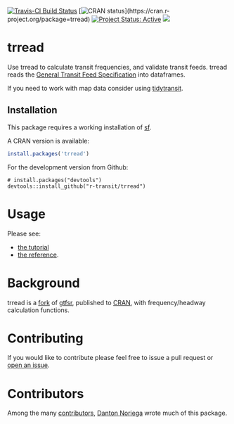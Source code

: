 [![Travis-CI Build
Status](https://travis-ci.com/r-transit/trread.svg?branch=master)](https://travis-ci.com/r-transit/trread)
[![CRAN
status](http://www.r-pkg.org/badges/version-ago/trread?)](https://cran.r-project.org/package=trread)
[![Project Status: Active](http://www.repostatus.org/badges/latest/active.svg)](http://www.repostatus.org/#active) 
[![](https://cranlogs.r-pkg.org/badges/trread)](https://cran.r-project.org/package=trread)

# trread

Use trread to calculate transit
frequencies, and validate transit feeds. trread reads the [General Transit Feed Specification](http://gtfs.org/) into dataframes.

If you need to work with map data consider using [tidytransit](https://github.com/r-transit/trread/).

## Installation

This package requires a working installation of
[sf](https://github.com/r-spatial/sf#installing).

A CRAN version is available:

``` r
install.packages('trread')
```

For the development version from Github:

```
# install.packages("devtools")
devtools::install_github("r-transit/trread")
```

# Usage

Please see:

- [the tutorial](http://trread.r-transit.org/articles/introduction.html)   
- [the reference](http://trread.r-transit.org/reference/index.html).   


# Background

trread is a
[fork](https://en.wikipedia.org/wiki/Fork_\(software_development\)) of
[gtfsr](https://github.com/ropensci/gtfsr), published to
[CRAN](https://cran.r-project.org/), with frequency/headway calculation
functions. 

# Contributing

If you would like to contribute please feel free to issue a pull request or [open an issue](https://github.com/r-transit/trread/issues/new).

# Contributors

Among the many
[contributors](https://github.com/r-transit/trread/graphs/contributors),
[Danton Noriega](https://github.com/dantonnoriega) wrote much of this
package.
